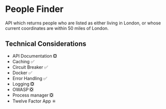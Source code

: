 # People Finder

API which returns people who are listed as either living in London, or whose current coordinates are within 50 miles of London.

## Technical Considerations

- API Documentation :negative_squared_cross_mark:
- Caching :white_check_mark:
- Circuit Breaker :white_check_mark:
- Docker :white_check_mark:
- Error Handling :white_check_mark:
- Logging :negative_squared_cross_mark:
- OWASP :negative_squared_cross_mark:
- Process manager :negative_squared_cross_mark:
- Twelve Factor App :eight_spoked_asterisk:
